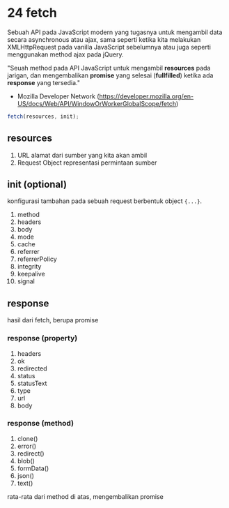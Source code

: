 # 24 fetch

Sebuah API pada JavaScript modern yang tugasnya untuk mengambil data secara asynchronous atau ajax, sama seperti ketika kita melakukan XMLHttpRequest pada vanilla JavaScript sebelumnya atau juga seperti menggunakan method ajax pada jQuery.

"Seuah method pada API JavaScript untuk mengambil **resources** pada jarigan, dan mengembalikan **promise** yang selesai (**fullfilled**) ketika ada **response** yang tersedia."
- Mozilla Developer Network (https://developer.mozilla.org/en-US/docs/Web/API/WindowOrWorkerGlobalScope/fetch)

```javascript
fetch(resources, init);
```

## resources

1. URL
   alamat dari sumber yang kita akan ambil
1. Request Object
   representasi permintaan sumber

## init (optional)

konfigurasi tambahan pada sebuah request berbentuk object `{...}`.

1. method
1. headers
1. body
1. mode
1. cache
1. referrer
1. referrerPolicy
1. integrity
1. keepalive
1. signal

## response

hasil dari fetch, berupa promise

### response (property)

1. headers
1. ok
1. redirected
1. status
1. statusText
1. type
1. url
1. body

### response (method)

1. clone()
1. error()
1. redirect()
1. blob()
1. formData()
1. json()
1. text()

rata-rata dari method di atas, mengembalikan promise
